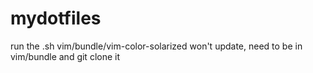 mydotfiles
==========
run the .sh
vim/bundle/vim-color-solarized won't update, need to be in vim/bundle and git
clone it
